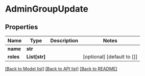# AdminGroupUpdate

## Properties
Name | Type | Description | Notes
------------ | ------------- | ------------- | -------------
**name** | **str** |  | 
**roles** | **List[str]** |  | [optional] [default to []]

[[Back to Model list]](../README.md#documentation-for-models) [[Back to API list]](../README.md#documentation-for-api-endpoints) [[Back to README]](../README.md)


